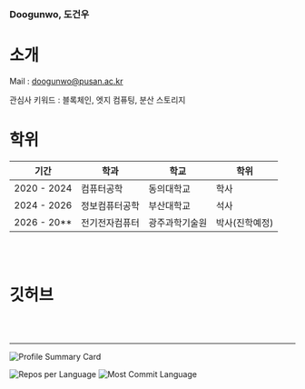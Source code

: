 ### Doogunwo, 도건우
# 소개
Mail : doogunwo@pusan.ac.kr
<br>

관심사 키워드 : 블록체인, 엣지 컴퓨팅, 분산 스토리지

# 학위

|기간|학과|학교|학위|
|------|---|---|---|
|2020 - 2024|컴퓨터공학|동의대학교|학사|
|2024 - 2026|정보컴퓨터공학|부산대학교|석사|
|2026 - 20**|전기전자컴퓨터|광주과학기술원|박사(진학예정)|

<br>
<br>

# 깃허브

<br>
<br>
<hr>

![Profile Summary Card](https://github-profile-summary-cards.vercel.app/api/cards/profile-details?username=doogunwo&theme=vue)


![Repos per Language](https://github-profile-summary-cards.vercel.app/api/cards/repos-per-language?username=doogunwo&theme=vue) ![Most Commit Language](https://github-profile-summary-cards.vercel.app/api/cards/most-commit-language?username=doogunwo&theme=vue)

